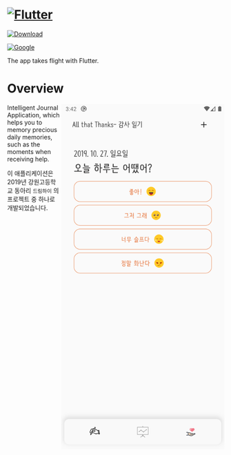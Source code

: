 # [![Flutter](https://flutter.dev/assets/flutter-lockup-4cb0ee072ab312e59784d9fbf4fb7ad42688a7fdaea1270ccf6bbf4f34b7e03f.svg)](https://flutter.dev/)

[![Download](https://img.shields.io/badge/download-android-green?style=for-the-badge)](https://play.google.com/store/apps/details?id=io.github.tdh8316.thanks)

[![Google](https://flutter.dev/assets/homepage/logo-google-fb903d829602dd356c500efc9dddf50b58f227ff1d88373c6caa64f997b663d3.svg)](https://google.com/)

The app takes flight with Flutter.

# Overview
<img align="right" src="./docs/images/home.png" height="800">
Intelligent Journal Application, which helps you to memory precious daily memories, such as the moments when receiving help.

이 애플리케이션은 2019년 강원고등학교 동아리 `드림하이` 의 프로젝트 중 하나로 개발되었습니다.
